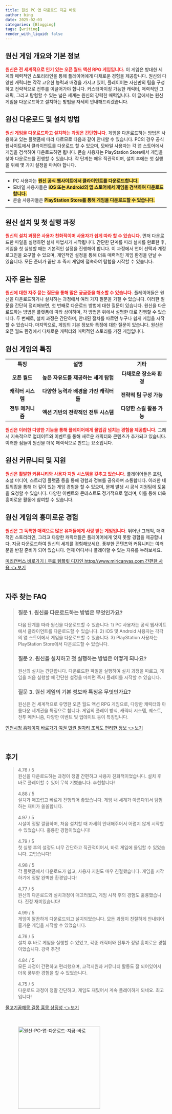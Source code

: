 ```yaml
---
title: 원신 PC 앱 다운로드 지금 바로
author: bing
date: 2025-02-03
categories: [Blogging]
tags: [writing]
render_with_liquid: false
---
```



<h2 id='원신_게임_개요'>원신 게임 개요와 기본 정보</h2>

<p><b><span style="color: #ee2323;">원신은 전 세계적으로 인기 있는 오픈 월드 액션 RPG 게임입니다.</span></b> 이 게임은 방대한 세계와 매력적인 스토리라인을 통해 플레이어에게 다채로운 경험을 제공합니다. 원신의 다양한 캐릭터는 각각 고유한 능력과 배경을 가지고 있어, 플레이어는 자신만의 팀을 구성하고 전략적으로 전투를 이끌어가야 합니다. 커스터마이징 가능한 캐릭터, 매력적인 그래픽, 그리고 탐험할 수 있는 넓은 세계는 원신의 강력한 매력입니다. 이 글에서는 원신 게임을 다운로드하고 설치하는 방법을 자세히 안내해드리겠습니다.</p>

<h2 id='원신_다운로드_및_설치_방법'>원신 다운로드 및 설치 방법</h2>

<p><b><span style="color: #ee2323;">원신 게임을 다운로드하고 설치하는 과정은 간단합니다.</span></b> 게임을 다운로드하는 방법은 사용하고 있는 플랫폼에 따라 다르므로 다음과 같이 안내할 수 있습니다. PC의 경우 공식 웹사이트에서 클라이언트를 다운로드 할 수 있으며, 모바일 사용자는 각 앱 스토어에서 게임을 검색하여 다운로드하면 됩니다. 콘솔 사용자는 PlayStation Store에서 게임을 찾아 다운로드를 진행할 수 있습니다. 각 단계는 매우 직관적이며, 설치 후에는 첫 실행을 위해 몇 가지 설정을 마쳐야 합니다.</p>

<hr />

<ul>
    <li>PC 사용자는 <b><span style="background-color: #ffe066;">원신 공식 웹사이트에서 클라이언트를 다운로드합니다.</span></b></li>
    <li>모바일 사용자들은 <b><span style="background-color: #ffe066;">iOS 또는 Android의 앱 스토어에서 게임을 검색하여 다운로드합니다.</span></b></li>
    <li>콘솔 사용자들은 <b><span style="background-color: #ffe066;">PlayStation Store를 통해 게임을 다운로드할 수 있습니다.</span></b></li>
</ul>

<hr />

<h2 id='원신_설치_과정'>원신 설치 및 첫 실행 과정</h2>

<p><b><span style="color: #ee2323;">원신의 설치 과정은 사용자 친화적이며 사용자가 쉽게 따라 할 수 있습니다.</span></b> 먼저 다운로드한 파일을 실행하면 설치 마법사가 시작됩니다. 간단한 단계를 따라 설치를 완료한 후, 게임을 첫 실행할 때는 기본적인 설정을 진행해야 합니다. 이 과정에서 언어 선택과 계정 로그인을 요구할 수 있으며, 개인적인 설정을 통해 더욱 매력적인 게임 환경을 만날 수 있습니다. 모든 준비가 끝난 후 즉시 게임에 접속하여 탐험을 시작할 수 있습니다.</p>

<h2 id='자주_묻는_질문'>자주 묻는 질문</h2>

<p><b><span style="color: #ee2323;">원신에 대한 자주 묻는 질문을 통해 많은 궁금증을 해소할 수 있습니다.</span></b> 플레이어들은 원신을 다운로드하거나 설치하는 과정에서 여러 가지 질문을 가질 수 있습니다. 이러한 질문을 간단히 정리해보면, 첫 번째로 다운로드 방법에 대한 질문이 있습니다. 원신을 다운로드하는 방법은 플랫폼에 따라 상이하며, 각 방법은 위에서 설명한 대로 진행할 수 있습니다. 두 번째로, 설치 과정은 간단하며, 안내된 절차를 따르면 누구나 쉽게 게임을 시작할 수 있습니다. 마지막으로, 게임의 기본 정보와 특징에 대한 질문이 있습니다. 원신은 오픈 월드 환경에서 다채로운 캐릭터와 매력적인 스토리를 가진 게임입니다.</p>

<h2 id='원신_게임의_특징'>원신 게임의 특징</h2>

<table>
    <tr>
        <td style="text-align: center; height: 17px;"><b>특징</b></td>
        <td style="text-align: center; height: 17px;"><b>설명</b></td>
        <td style="text-align: center; height: 17px;"><b>기타</b></td>
    </tr>
    <tr>
        <td style="text-align: center; height: 17px;"><b>오픈 월드</b></td>
        <td style="text-align: center; height: 17px;"><b>높은 자유도를 제공하는 세계 탐험</b></td>
        <td style="text-align: center; height: 17px;"><b>다채로운 장소와 환경</b></td>
    </tr>
    <tr>
        <td style="text-align: center; height: 17px;"><b>캐릭터 시스템</b></td>
        <td style="text-align: center; height: 17px;"><b>다양한 능력과 배경을 가진 캐릭터들</b></td>
        <td style="text-align: center; height: 17px;"><b>전략적 팀 구성 가능</b></td>
    </tr>
    <tr>
        <td style="text-align: center; height: 17px;"><b>전투 메커니즘</b></td>
        <td style="text-align: center; height: 17px;"><b>액션 기반의 전략적인 전투 시스템</b></td>
        <td style="text-align: center; height: 17px;"><b>다양한 스킬 활용 가능</b></td>
    </tr>
</table>

<p><b><span style="color: #ee2323;">원신은 이러한 다양한 기능을 통해 플레이어에게 몰입감 넘치는 경험을 제공합니다.</span></b> 그래서 지속적으로 업데이트와 이벤트를 통해 새로운 캐릭터와 콘텐츠가 추가되고 있습니다. 이러한 점들이 원신을 더욱 매력적으로 만드는 요소입니다.</p>

<h2 id='원신_커뮤니티'>원신 커뮤니티 및 지원</h2>

<p><b><span style="color: #ee2323;">원신은 활발한 커뮤니티와 사용자 지원 시스템을 갖추고 있습니다.</span></b> 플레이어들은 포럼, 소셜 미디어, 스트리밍 플랫폼 등을 통해 경험과 정보를 공유하며 소통합니다. 이러한 네트워킹을 통해 더 깊이 있는 게임 경험을 할 수 있으며, 문제 발생 시 공식 지원팀에 도움을 요청할 수 있습니다. 다양한 이벤트와 콘테스트도 정기적으로 열리며, 이를 통해 더욱 흥미로운 활동에 참여할 수 있습니다.</p>

<h2 id='결론'>원신 게임의 흥미로운 경험</h2>

<p><b><span style="color: #ee2323;">원신은 그 독특한 매력으로 많은 유저들에게 사랑 받는 게임입니다.</span></b> 뛰어난 그래픽, 매력적인 스토리라인, 그리고 다양한 캐릭터들은 플레이어에게 잊지 못할 경험을 제공합니다. 지금 다운로드하여 원신의 세계를 경험해보세요. 풍부한 콘텐츠와 커뮤니티는 여러분을 반길 준비가 되어 있습니다. 언제 어디서나 플레이할 수 있는 자유를 누려보세요.</p>


<p><a class="click-button" title="미리캔버스 바로가기ㅣ무료 템플릿 디자인 https//www.miricanvas.com 간편한 사용" href="https://blackassets.github.io/posts/%EB%AF%B8%EB%A6%AC%EC%BA%94%EB%B2%84%EC%8A%A4-%EB%B0%94%EB%A1%9C%EA%B0%80%EA%B8%B0%E3%85%A3%EB%AC%B4%EB%A3%8C-%ED%85%9C%ED%94%8C%EB%A6%BF-%EB%94%94%EC%9E%90%EC%9D%B8-httpswww.miricanvas.com-%EA%B0%84%ED%8E%B8%ED%95%9C-%EC%82%AC%EC%9A%A9/" rel="dofollow">미리캔버스 바로가기ㅣ무료 템플릿 디자인 https//www.miricanvas.com 간편한 사용 👈 보기</a></p><br>
<h2 id='자주_찾는_FAQ'>자주 찾는 FAQ</h2>
<div itemscope="" itemtype="https://schema.org/FAQPage"> 
<blockquote> 
<div itemscope="" itemprop="mainEntity" itemtype="https://schema.org/Question"> 
<h3 itemprop="name">질문 1. 원신을 다운로드하는 방법은 무엇인가요?</h3> 
<div itemscope="" itemprop="acceptedAnswer" itemtype="https://schema.org/Answer"> 
<span itemprop="text"> 
<p>다음 단계를 따라 원신을 다운로드할 수 있습니다: 1) PC 사용자는 공식 웹사이트에서 클라이언트를 다운로드할 수 있습니다. 2) iOS 및 Android 사용자는 각각의 앱 스토어에서 게임을 다운로드할 수 있습니다. 3) PlayStation 사용자는 PlayStation Store에서 다운로드할 수 있습니다.</p> 
</span> 
</div> 
</div> 
<div itemscope="" itemprop="mainEntity" itemtype="https://schema.org/Question"> 
<h3 itemprop="name">질문 2. 원신을 설치하고 첫 실행하는 방법은 어떻게 되나요?</h3> 
<div itemscope="" itemprop="acceptedAnswer" itemtype="https://schema.org/Answer"> 
<span itemprop="text"> 
<p>원신의 설치는 간단합니다. 다운로드한 파일을 실행하여 설치 과정을 따르고, 게임을 처음 실행할 때 간단한 설정을 마치면 즉시 플레이를 시작할 수 있습니다.</p> 
</span> 
</div> 
</div> 
<div itemscope="" itemprop="mainEntity" itemtype="https://schema.org/Question"> 
<h3 itemprop="name">질문 3. 원신 게임의 기본 정보와 특징은 무엇인가요?</h3> 
<div itemscope="" itemprop="acceptedAnswer" itemtype="https://schema.org/Answer"> 
<span itemprop="text"> 
<p>원신은 전 세계적으로 유명한 오픈 월드 액션 RPG 게임으로, 다양한 캐릭터와 아름다운 세계관을 특징으로 합니다. 게임의 플레이 방식, 캐릭터 시스템, 퀘스트, 전투 메커니즘, 다양한 이벤트 및 업데이트 등이 특징입니다.</p> 
</span> 
</div> 
</div> 
</blockquote> 
</div>
<p><a class="click-button" title="인천시청 홈페이지 바로가기 여권 민원 일자리 조직도 편리한 정보" href="https://blackassets.github.io/posts/%EC%9D%B8%EC%B2%9C%EC%8B%9C%EC%B2%AD-%ED%99%88%ED%8E%98%EC%9D%B4%EC%A7%80-%EB%B0%94%EB%A1%9C%EA%B0%80%EA%B8%B0-%EC%97%AC%EA%B6%8C-%EB%AF%BC%EC%9B%90-%EC%9D%BC%EC%9E%90%EB%A6%AC-%EC%A1%B0%EC%A7%81%EB%8F%84-%ED%8E%B8%EB%A6%AC%ED%95%9C-%EC%A0%95%EB%B3%B4/" rel="dofollow">인천시청 홈페이지 바로가기 여권 민원 일자리 조직도 편리한 정보 👈 보기</a></p><br>
<h2 id='후기'>후기</h2>
<div itemscope itemtype="https://schema.org/Product">
  <blockquote>
  <div itemprop="review" itemscope itemtype="https://schema.org/Review">
      <div itemprop="reviewRating" itemscope itemtype="https://schema.org/Rating"> <span itemprop="ratingValue">4.76</span> / <span itemprop="bestRating">5</span> </div>
      <span itemprop="reviewBody">원신을 다운로드하는 과정이 정말 간편하고 사용자 친화적이었습니다. 설치 후 바로 플레이할 수 있어 무척 기뻤습니다. 추천합니다!</span>
  </div>
  <br>
  <div itemprop="review" itemscope itemtype="https://schema.org/Review">
      <div itemprop="reviewRating" itemscope itemtype="https://schema.org/Rating"> <span itemprop="ratingValue">4.88</span> / <span itemprop="bestRating">5</span> </div>
      <span itemprop="reviewBody">설치가 매끄럽고 빠르게 진행되어 좋았습니다. 게임 내 세계가 아름다워서 탐험하는 재미가 쏠쏠합니다.</span>
  </div>
  <br>
  <div itemprop="review" itemscope itemtype="https://schema.org/Review">
      <div itemprop="reviewRating" itemscope itemtype="https://schema.org/Rating"> <span itemprop="ratingValue">4.97</span> / <span itemprop="bestRating">5</span> </div>
      <span itemprop="reviewBody">시설이 정말 깔끔하며, 처음 설치할 때 자세히 안내해주어서 어렵지 않게 시작할 수 있었습니다. 훌륭한 경험이었습니다!</span>
  </div>
  <br>
  <div itemprop="review" itemscope itemtype="https://schema.org/Review">
      <div itemprop="reviewRating" itemscope itemtype="https://schema.org/Rating"> <span itemprop="ratingValue">4.79</span> / <span itemprop="bestRating">5</span> </div>
      <span itemprop="reviewBody">첫 실행 후의 설정도 너무 간단하고 직관적이어서, 바로 게임에 몰입할 수 있었습니다. 고맙습니다!</span>
  </div>
  <br>
  <div itemprop="review" itemscope itemtype="https://schema.org/Review">
      <div itemprop="reviewRating" itemscope itemtype="https://schema.org/Rating"> <span itemprop="ratingValue">4.98</span> / <span itemprop="bestRating">5</span> </div>
      <span itemprop="reviewBody">각 플랫폼에서 다운로드가 쉽고, 사용자 지원도 매우 친절했습니다. 게임을 시작하기에 정말 완벽한 환경입니다!</span>
  </div>
  <br>
  <div itemprop="review" itemscope itemtype="https://schema.org/Review">
      <div itemprop="reviewRating" itemscope itemtype="https://schema.org/Rating"> <span itemprop="ratingValue">4.77</span> / <span itemprop="bestRating">5</span> </div>
      <span itemprop="reviewBody">원신의 다운로드와 설치과정이 매끄러웠고, 게임 시작 후의 경험도 훌륭했습니다. 진정 재미있습니다!</span>
  </div>
  <br>
  <div itemprop="review" itemscope itemtype="https://schema.org/Review">
      <div itemprop="reviewRating" itemscope itemtype="https://schema.org/Rating"> <span itemprop="ratingValue">4.99</span> / <span itemprop="bestRating">5</span> </div>
      <span itemprop="reviewBody">게임이 깔끔하게 다운로드되고 설치되었습니다. 모든 과정이 친절하게 안내되어 즐거운 게임을 시작할 수 있었습니다.</span>
  </div>
  <br>
  <div itemprop="review" itemscope itemtype="https://schema.org/Review">
      <div itemprop="reviewRating" itemscope itemtype="https://schema.org/Rating"> <span itemprop="ratingValue">4.76</span> / <span itemprop="bestRating">5</span> </div>
      <span itemprop="reviewBody">설치 후 바로 게임을 실행할 수 있었고, 각종 캐릭터와 전투가 정말 흥미로운 경험이었습니다. 강력 추천!</span>
  </div>
  <br>
  <div itemprop="review" itemscope itemtype="https://schema.org/Review">
      <div itemprop="reviewRating" itemscope itemtype="https://schema.org/Rating"> <span itemprop="ratingValue">4.84</span> / <span itemprop="bestRating">5</span> </div>
      <span itemprop="reviewBody">모든 과정이 간편하고 편리했으며, 고객지원과 커뮤니티 활동도 잘 되어있어서 더욱 풍부한 경험을 할 수 있었습니다.</span>
  </div>
  <br>
  <div itemprop="review" itemscope itemtype="https://schema.org/Review">
      <div itemprop="reviewRating" itemscope itemtype="https://schema.org/Rating"> <span itemprop="ratingValue">4.75</span> / <span itemprop="bestRating">5</span> </div>
      <span itemprop="reviewBody">다운로드 과정이 정말 간단하고, 게임도 재밌어서 계속 플레이하게 되네요. 최고입니다!</span>
  </div>
  </blockquote>
</div>
<p><a class="click-button" title="물고기꿈해몽 길몽 흉몽 상징성" href="https://blackassets.github.io/posts/%EB%AC%BC%EA%B3%A0%EA%B8%B0%EA%BF%88%ED%95%B4%EB%AA%BD-%EA%B8%B8%EB%AA%BD-%ED%9D%89%EB%AA%BD-%EC%83%81%EC%A7%95%EC%84%B1/" rel="dofollow">물고기꿈해몽 길몽 흉몽 상징성 👈 보기</a></p><br>
<figure class="image"><img src="https://blackassets.github.io/assets/img/thumbnail/원신-PC-앱-다운로드-지금-바로.webp" alt="원신-PC-앱-다운로드-지금-바로" width="256" height="256"></figure>